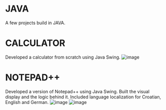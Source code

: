 # JAVA
A few projects build in JAVA.

# CALCULATOR
Developed a calculator from scratch using Java Swing.
![image](https://user-images.githubusercontent.com/92410305/151215681-cfe315f1-5f51-4aba-930d-0384a1b6836e.png)

# NOTEPAD++
Developed a version of Notepad++ using Java Swing. Built the visual display and the logic behind it. Included language localization for Croatian, English and German.
![image](https://user-images.githubusercontent.com/92410305/151217329-5c004449-8db7-4ff6-b08d-05b45db3f901.png)
![image](https://user-images.githubusercontent.com/92410305/151218039-39b43993-54f0-4b4c-a0ff-71a707953a1c.png)
